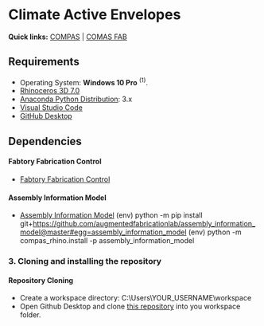 # Climate Active Envelopes

**Quick links:** [COMPAS](https://compas.dev/) | [COMAS FAB](https://gramaziokohler.github.io/compas_fab/latest/)

## Requirements

* Operating System: **Windows 10 Pro** <sup>(1)</sup>.
* [Rhinoceros 3D 7.0](https://www.rhino3d.com/)
* [Anaconda Python Distribution](https://www.anaconda.com/download/): 3.x
* [Visual Studio Code](https://code.visualstudio.com/)
* [GitHub Desktop](https://desktop.github.com/)

## Dependencies
#### Fabtory Fabrication Control 
* [Fabtory Fabrication Control](https://github.com/augmentedfabricationlab/fabtory_fabrication_control)
  
#### Assembly Information Model 
* [Assembly Information Model](https://github.com/augmentedfabricationlab/assembly_information_model)
    (env) python -m pip install git+https://github.com/augmentedfabricationlab/assembly_information_model@master#egg=assembly_information_model
    (env) python -m compas_rhino.install -p assembly_information_model
    
### 3. Cloning and installing the repository

#### Repository Cloning

* Create a workspace directory: C:\Users\YOUR_USERNAME\workspace
* Open Github Desktop and clone [this repository](https://github.com/augmentedfabricationlab/robotic_brick_envelopes) into you workspace folder.
